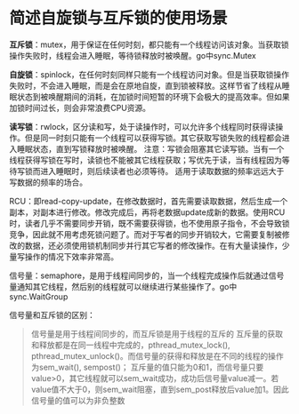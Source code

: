 # 简述自旋锁与互斥锁的使用场景

**互斥锁**：mutex，用于保证在任何时刻，都只能有一个线程访问该对象。当获取锁操作失败时，线程会进入睡眠，等待锁释放时被唤醒。go中sync.Mutex

**自旋锁**：spinlock，在任何时刻同样只能有一个线程访问对象。但是当获取锁操作失败时，不会进入睡眠，而是会在原地自旋，直到锁被释放。这样节省了线程从睡眠状态到被唤醒期间的消耗，在加锁时间短暂的环境下会极大的提高效率。但如果加锁时间过长，则会非常浪费CPU资源。

**读写锁**：rwlock，区分读和写，处于读操作时，可以允许多个线程同时获得读操作。但是同一时刻只能有一个线程可以获得写锁。其它获取写锁失败的线程都会进入睡眠状态，直到写锁释放时被唤醒。
注意：写锁会阻塞其它读写锁。当有一个线程获得写锁在写时，读锁也不能被其它线程获取；写优先于读，当有线程因为等待写锁而进入睡眠时，则后续读者也必须等待。
适用于读取数据的频率远远大于写数据的频率的场合。

RCU：即read-copy-update，在修改数据时，首先需要读取数据，然后生成一个副本，对副本进行修改。修改完成后，再将老数据update成新的数据。使用RCU时，读者几乎不需要同步开销，既不需要获得锁，也不使用原子指令，不会导致锁竞争，因此就不用考虑死锁问题了。而对于写者的同步开销较大，它需要复制被修改的数据，还必须使用锁机制同步并行其它写者的修改操作。在有大量读操作，少量写操作的情况下效率非常高。

信号量：semaphore，是用于线程间同步的，当一个线程完成操作后就通过信号量通知其它线程，然后别的线程就可以继续进行某些操作了。go中sync.WaitGroup

信号量和互斥锁的区别：

> 信号量是用于线程间同步的，而互斥锁是用于线程的互斥的
> 互斥量的获取和释放都是在同一线程中完成的，pthread_mutex_lock(), pthread_mutex_unlock()。而信号量的获得和释放是在不同的线程的操作为sem_wait(), sempost()；
> 互斥量的值只能为0和1，而信号量只要value>0，其它线程就可以sem_wait成功，成功后信号量value减一。若value值不大于0，则sem_wait阻塞，直到sem_post释放后value加1。因此信号量的值可以为非负整数

